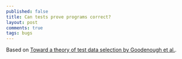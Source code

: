 ```yaml
---
published: false
title: Can tests prove programs correct?
layout: post
comments: true
tags: bugs
---
```


Based on [Toward a theory of test data selection by Goodenough et al.](/references#goodenough1979toward).
